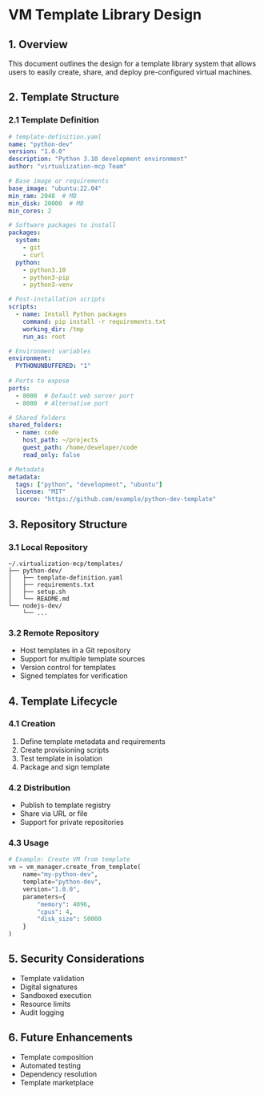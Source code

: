 # VM Template Library Design

## 1. Overview
This document outlines the design for a template library system that allows users to easily create, share, and deploy pre-configured virtual machines.

## 2. Template Structure

### 2.1 Template Definition
```yaml
# template-definition.yaml
name: "python-dev"
version: "1.0.0"
description: "Python 3.10 development environment"
author: "virtualization-mcp Team"

# Base image or requirements
base_image: "ubuntu:22.04"
min_ram: 2048  # MB
min_disk: 20000  # MB
min_cores: 2

# Software packages to install
packages:
  system:
    - git
    - curl
  python:
    - python3.10
    - python3-pip
    - python3-venv

# Post-installation scripts
scripts:
  - name: Install Python packages
    command: pip install -r requirements.txt
    working_dir: /tmp
    run_as: root

# Environment variables
environment:
  PYTHONUNBUFFERED: "1"
  
# Ports to expose
ports:
  - 8000  # Default web server port
  - 8080  # Alternative port

# Shared folders
shared_folders:
  - name: code
    host_path: ~/projects
    guest_path: /home/developer/code
    read_only: false

# Metadata
metadata:
  tags: ["python", "development", "ubuntu"]
  license: "MIT"
  source: "https://github.com/example/python-dev-template"
```

## 3. Repository Structure

### 3.1 Local Repository
```
~/.virtualization-mcp/templates/
├── python-dev/
│   ├── template-definition.yaml
│   ├── requirements.txt
│   ├── setup.sh
│   └── README.md
└── nodejs-dev/
    └── ...
```

### 3.2 Remote Repository
- Host templates in a Git repository
- Support for multiple template sources
- Version control for templates
- Signed templates for verification

## 4. Template Lifecycle

### 4.1 Creation
1. Define template metadata and requirements
2. Create provisioning scripts
3. Test template in isolation
4. Package and sign template

### 4.2 Distribution
- Publish to template registry
- Share via URL or file
- Support for private repositories

### 4.3 Usage
```python
# Example: Create VM from template
vm = vm_manager.create_from_template(
    name="my-python-dev",
    template="python-dev",
    version="1.0.0",
    parameters={
        "memory": 4096,
        "cpus": 4,
        "disk_size": 50000
    }
)
```

## 5. Security Considerations
- Template validation
- Digital signatures
- Sandboxed execution
- Resource limits
- Audit logging

## 6. Future Enhancements
- Template composition
- Automated testing
- Dependency resolution
- Template marketplace



